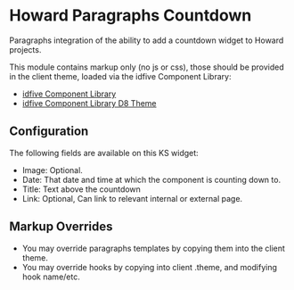 # Howard Paragraphs Countdown

Paragraphs integration of the ability to add a countdown widget to Howard projects. 

This module contains markup only (no js or css), those should be provided in the client theme, loaded via the idfive Component Library:

 - [idfive Component Library](https://bitbucket.org/idfivellc/idfive-component-library)
 - [idfive Component Library D8 Theme](https://bitbucket.org/idfivellc/idfive-component-library-d8-theme)

 ## Configuration
The following fields are available on this KS widget:
 - Image: Optional.
 - Date: That date and time at which the component is counting down to.
 - Title: Text above the countdown
 - Link: Optional, Can link to relevant internal or external page.

## Markup Overrides
- You may override paragraphs templates by copying them into the client theme.
- You may override hooks by copying into client .theme, and modifying hook name/etc.

